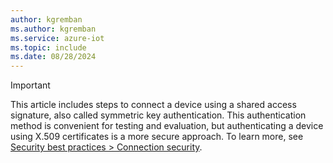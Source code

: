 ```yaml
---
author: kgremban
ms.author: kgremban
ms.service: azure-iot
ms.topic: include
ms.date: 08/28/2024
---
```


>[!IMPORTANT]
>This article includes steps to connect a device using a shared access signature, also called symmetric key authentication. This authentication method is convenient for testing and evaluation, but authenticating a device using X.509 certificates is a more secure approach. To learn more, see [Security best practices > Connection security](../articles/iot/iot-overview-security.md#connection-security).
